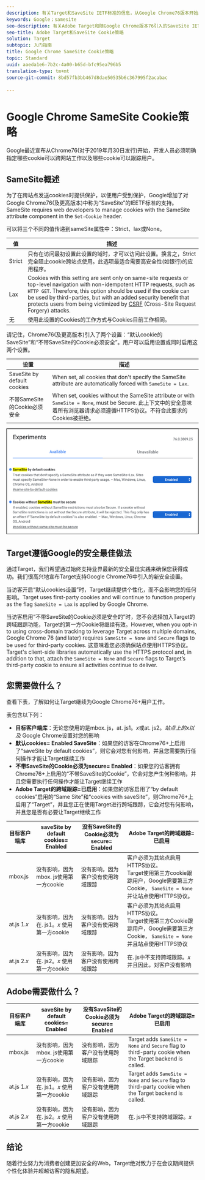 ```yaml
---
description: 有关Target和SaveSite IETF标准的信息，从Google Chrome76版本开始。
keywords: Google；samesite
seo-description: 有关Adobe Target和随Google Chrome版本76引入的SaveSite IETF标准的信息。
seo-title: Adobe Target和SaveSite Cookie策略
solution: Target
subtopic: 入门指南
title: Google Chrome SameSite Cookie策略
topic: Standard
uuid: aaeda1e6-7b2c-4a00-b65d-bfc95ea796b5
translation-type: tm+mt
source-git-commit: 8bd57fb3bb467d8dae50535b6c367995f2acabac

---
```



# Google Chrome SameSite Cookie策略

Google最近宣布从Chrome76(对于2019年月30日发行)开始，开发人员必须明确指定哪些cookie可以跨网站工作以及哪些cookie可以跟踪用户。

## SameSite概述

为了在跨站点发送cookies时提供保护，以便用户受到保护，Google增加了对Google Chrome76(及更高版本)中称为“SaveSite”的IEETF标准的支持。SameSite requires web developers to manage cookies with the SameSite attribute component in the `Set-Cookie` header.

可以将三个不同的值传递到sameSite属性中：Strict、lax或None。

| 值 | 描述 |
| --- | --- |
| Strict | 只有在访问最初设置此设置的域时，才可以访问此设置。换言之，Strict完全阻止cookie跨站点使用。此选项最适合需要高安全性(如银行)的应用程序。 |
| Lax | Cookies with this setting are sent only on same-site requests or top-level navigation with non-idempotent HTTP requests, such as `HTTP GET`. Therefore, this option should be used if the cookie can be used by third-parties, but with an added security benefit that protects users from being victimized by [CSRF](https://en.wikipedia.org/wiki/Cross-site_request_forgery) (Cross-Site Request Forgery) attacks. |
| 无 | 使用此设置的Cookies的工作方式与Cookies目前工作相同。 |

请记住，Chrome76(及更高版本)引入了两个设置：“默认cookie的SaveSite”和“不带SaveSite的Cookie必须安全”。用户可以启用设置或同时启用这两个设置。

| 设置 | 描述 |
| --- | --- |
| SaveSite by default cookies | When set, all cookies that don't specify the SameSite attribute are automatically forced with `SameSite = Lax`. |
| 不带SameSite的Cookie必须安全 | When set, cookies without the SameSite attribute or with `SameSite = None`, must be Secure. 此上下文中的安全意味着所有浏览器请求必须遵循HTTPS协议。不符合此要求的Cookies被拒绝。 |

![SaveSite设置页面](/help/c-implementing-target/c-considerations-before-you-implement-target/assets/samesite.png)

## Target遵循Google的安全最佳做法

通过Target，我们希望通过始终支持业界最新的安全最佳实践来确保您获得成功。我们很高兴地宣布Target支持Google Chrome76中引入的新安全设置。

当访客开启“默认cookies设置”时，Target继续提供个性化，而不会影响您的任何影响。Target uses first-party cookies and will continue to function properly as the flag `SameSite = Lax` is applied by Google Chrome.

当访客启用“不带SaveSite的Cookie必须是安全的”时，您不会选择加入Target的跨域跟踪功能，Target的第一方Cookie将继续有效。However, when you opt-in to using cross-domain tracking to leverage Target across multiple domains, Google Chrome 76 (and later) requires `SameSite = None` and `Secure` flags to be used for third-party cookies. 这意味着您必须确保站点使用HTTPS协议。Target's client-side libraries automatically use the HTTPS protocol and, in addition to that, attach the `SameSite = None` and `Secure` flags to Target’s third-party cookie to ensure all activities continue to deliver.

## 您需要做什么？

查看下表，了解如何让Target继续为Google Chrome76+用户工作。

表包含以下列：

* **目标客户端库**：无论您使用的是mbox. js，at. js1。*x*&#x200B;或at. js2。*站点上的x以及* Google Chrome设置对您的影响
* **默认cookies= Enabled SaveSite**：如果您的访客在Chrome76+上启用了“saveSite by default cookies”，则它会对您有何影响，并且您需要执行任何操作才能让Target继续工作
* **不带SaveSite的Cookie必须为secure= Enabled**：如果您的访客拥有Chrome76+上启用的“不带SaveSite的Cookie”，它会对您产生何种影响，并且您需要执行任何操作才能让Target继续工作
* **Adobe Target的跨域跟踪=已启用**：如果您的访客启用了“by default cookies”启用的“Same Site”和“cookies with saveSite”，则Chrome76+上启用了“Target”，并且您正在使用Target进行跨域跟踪，它会对您有何影响，并且您是否有必要让Target继续工作

| 目标客户端库 | saveSite by default cookies= Enabled | 没有SaveSite的Cookie必须为secure= Enabled | Adobe Target的跨域跟踪=已启用 |
| --- | --- | --- | --- |
| mbox.js | 没有影响，因为mbox. js使用第一方cookie | 没有影响，因为客户没有使用跨域跟踪 | 客户必须为其站点启用HTTPS协议。<br>Target使用第三方cookie跟踪用户，Google需要第三方Cookie， `SameSite = None` 并让站点使用HTTPS协议。 |
| at.js 1.*x* | 没有影响，因为在. js1。*x* 使用第一方cookie | 没有影响，因为客户没有使用跨域跟踪 | 客户必须为其站点启用HTTPS协议。<br>Target使用第三方Cookie跟踪用户，Google需要第三方Cookie， `SameSite = None` 并且站点使用HTTPS协议 |
| at.js 2.*x* | 没有影响，因为在. js2。*x* 使用第一方cookie | 没有影响，因为客户没有使用跨域跟踪 | 在. js中不支持跨域跟踪。*x* 并且因此，对客户没有影响 |

## Adobe需要做什么？

| 目标客户端库 | saveSite by default cookies= Enabled | 没有SaveSite的Cookie必须为secure= Enabled | Adobe Target的跨域跟踪=已启用 |
| --- | --- | --- | --- |
| mbox.js | 没有影响，因为mbox. js使用第一方cookie | 没有影响，因为客户没有使用跨域跟踪 | Target adds `SameSite = None` and `Secure` flag to third-party cookie when the Target backend is called. |
| at.js 1.*x* | 没有影响，因为在. js1。*x* 使用第一方cookie | 没有影响，因为客户没有使用跨域跟踪 | Target adds `SameSite = None` and `Secure` flag to third-party cookie when the Target backend is called. |
| at.js 2.*x* | 没有影响，因为在. js2。*x* 使用第一方cookie | 没有影响，因为客户没有使用跨域跟踪 | 在. js中不支持跨域跟踪。*x* |

## 结论

随着行业努力为消费者创建更加安全的Web，Target绝对致力于在会议期间提供个性化体验并超越访客的隐私期望。
